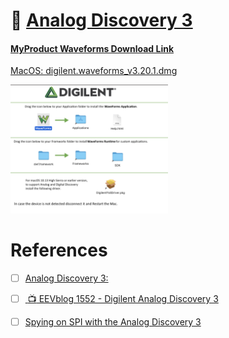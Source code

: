 # :signal_strength: [Analog Discovery 3](https://digilent.com/reference/test-and-measurement/analog-discovery-3/start)

#### [MyProduct Waveforms Download Link](https://cloud.digilent.com/myproducts/waveform?pc=1&tab=2)
[MacOS: digilent.waveforms_v3.20.1.dmg](https://digilent.s3.us-west-2.amazonaws.com/Software/Waveforms2015/3.20.1/digilent.waveforms_v3.20.1.dmg)

<img src=images/digilent-mac-install.png width=50% height=50% > </img>

# References

- [ ]  [Analog Discovery 3:](https://digilent.com/shop/analog-discovery-3/)
- [ ] [ :tv: EEVblog 1552 - Digilent Analog Discovery 3](https://www.youtube.com/watch?v=5SbNnaMM1tQ)
- [ ] [Spying on SPI with the Analog Discovery 3](https://www.hackster.io/whitney-knitter/spying-on-spi-with-the-analog-discovery-3-e26c43)

